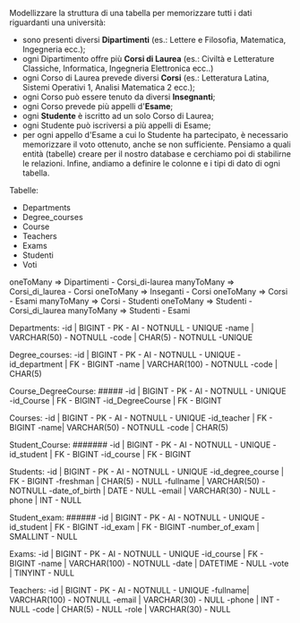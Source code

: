 Modellizzare la struttura di una tabella per memorizzare tutti i dati riguardanti una università:
- sono presenti diversi **Dipartimenti** (es.: Lettere e Filosofia, Matematica, Ingegneria ecc.);
- ogni Dipartimento offre più **Corsi di Laurea** (es.: Civiltà e Letterature Classiche, Informatica, Ingegneria Elettronica ecc..)
- ogni Corso di Laurea prevede diversi **Corsi** (es.: Letteratura Latina, Sistemi Operativi 1, Analisi Matematica 2 ecc.);
- ogni Corso può essere tenuto da diversi **Insegnanti**;
- ogni Corso prevede più appelli d'**Esame**;
- ogni **Studente** è iscritto ad un solo Corso di Laurea;
- ogni Studente può iscriversi a più appelli di Esame;
- per ogni appello d'Esame a cui lo Studente ha partecipato, è necessario memorizzare il voto ottenuto, anche se non sufficiente.
Pensiamo a quali entità (tabelle) creare per il nostro database e cerchiamo poi di stabilirne le relazioni. Infine, andiamo a definire le colonne e i tipi di dato di ogni tabella.

Tabelle:
- Departments
- Degree_courses
- Course
- Teachers
- Exams
- Studenti
- Voti

oneToMany => Dipartimenti - Corsi_di-laurea
manyToMany => Corsi_di_laurea - Corsi
oneToMany => Inseganti - Corsi
oneToMany => Corsi - Esami
manyToMany => Corsi - Studenti
oneToMany => Studenti - Corsi_di_laurea
manyToMany => Studenti - Esami

Departments:
-id | BIGINT - PK - AI - NOTNULL - UNIQUE
-name | VARCHAR(50) - NOTNULL 
-code | CHAR(5) - NOTNULL -UNIQUE

Degree_courses:
-id | BIGINT - PK - AI - NOTNULL - UNIQUE
-id_department | FK - BIGINT
-name | VARCHAR(100) - NOTNULL 
-code | CHAR(5)

Course_DegreeCourse: #####
-id | BIGINT - PK - AI - NOTNULL - UNIQUE
-id_Course | FK - BIGINT
-id_DegreeCourse | FK - BIGINT

Courses:
-id | BIGINT - PK - AI - NOTNULL - UNIQUE
-id_teacher | FK - BIGINT
-name| VARCHAR(50) - NOTNULL 
-code | CHAR(5)

Student_Course: #######
-id | BIGINT - PK - AI - NOTNULL - UNIQUE
-id_student | FK - BIGINT
-id_course | FK - BIGINT

Students:
-id | BIGINT - PK - AI - NOTNULL - UNIQUE
-id_degree_course | FK - BIGINT
-freshman | CHAR(5) - NULL
-fullname | VARCHAR(50) - NOTNULL 
-date_of_birth | DATE - NULL
-email | VARCHAR(30) - NULL
-phone | INT - NULL

Student_exam: ######
-id | BIGINT - PK - AI - NOTNULL - UNIQUE
-id_student | FK - BIGINT
-id_exam | FK - BIGINT
-number_of_exam | SMALLINT - NULL

Exams:
-id | BIGINT - PK - AI - NOTNULL - UNIQUE
-id_course | FK - BIGINT
-name | VARCHAR(100) - NOTNULL 
-date | DATETIME - NULL
-vote | TINYINT - NULL


Teachers:
-id | BIGINT - PK - AI - NOTNULL - UNIQUE
-fullname| VARCHAR(100) - NOTNULL 
-email | VARCHAR(30) - NULL
-phone | INT - NULL
-code | CHAR(5) - NULL
-role | VARCHAR(30) - NULL
